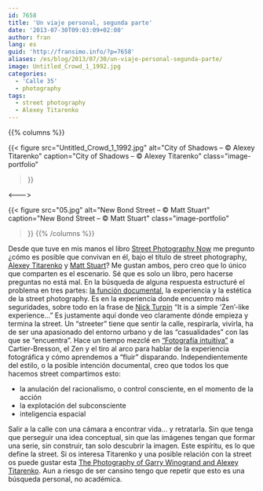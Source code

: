 ```yaml
---
id: 7658
title: 'Un viaje personal, segunda parte'
date: '2013-07-30T09:03:09+02:00'
author: fran
lang: es
guid: 'http://fransimo.info/?p=7658'
aliases: /es/blog/2013/07/30/un-viaje-personal-segunda-parte/
image: Untitled_Crowd_1_1992.jpg
categories:
  - 'Calle 35'
  - photography
tags:
  - street photography
  - Alexey Titarenko
---
```


{{% columns %}}

{{< figure
  src="Untitled_Crowd_1_1992.jpg"
  alt="City of Shadows – © Alexey Titarenko"
  caption="City of Shadows – © Alexey Titarenko"
  class="image-portfolio"
>}}

<--->

{{< figure
  src="05.jpg"
  alt="New Bond Street – © Matt Stuart"
  caption="New Bond Street – © Matt Stuart"
  class="image-portfolio"
>}}
{{% /columns %}}

Desde que tuve en mis manos el
libro [Street Photography Now](http://www.thamesandhudson.com/Street_Photography_Now/9780500289075) me pregunto ¿cómo es
posible que convivan en él, bajo el título de street photography, [Alexey Titarenko](http://www.alexeytitarenko.com/)
y [Matt Stuart](http://www.mattstuart.com/)? Me gustan ambos, pero creo que lo único que comparten es el escenario. Sé
que es solo un libro, pero hacerse preguntas no está mal. En la búsqueda de alguna respuesta estructuré el problema en
tres partes: [la función documental](http://calle35.com/un-viaje-personal/), la experiencia y la estética de la street
photography. Es en la experiencia donde encuentro más seguridades, sobre todo en la frase
de [Nick Turpin](http://www.in-public.com/information/what_is) “It is a simple ‘Zen’-like experience…” Es justamente
aquí donde veo claramente dónde empieza y termina la street. Un “streeter” tiene que sentir la calle, respirarla,
vivirla, ha de ser una apasionado del entorno urbano y de las “casualidades” con las que se “encuentra”. Hace un tiempo
mezclé en [“Fotografía intuitiva”](/posts/2009/01/01_fotografia_intuitiva) a
Cartier-Bresson, el Zen y el tiro al arco para hablar de la experiencia fotográfica y cómo aprendemos a “fluir”
disparando. Independientemente del estilo, o la posible intención documental, creo que todos los que hacemos street
compartimos esto:

- la anulación del racionalismo, o control consciente, en el momento de la acción
- la explotación del subconsciente
- inteligencia espacial

Salir a la calle con una cámara a encontrar vida… y retratarla. Sin que tenga que perseguir una idea conceptual, sin que
las imágenes tengan que formar una serie, sin construir, tan solo descubrir la imagen. Este espíritu, es lo que define
la street. Si os interesa Titarenko y una posible relación con la street os puede gustar
esta [The Photography of Garry Winogrand and Alexey Titarenko](http://www.theasc.com/blog/2009/12/07/street-wise-the-photography-of-garry-winogrand-and-alexey-titarenko/).
Aun a riesgo de ser cansino tengo que repetir que esto es una búsqueda personal, no académica.


